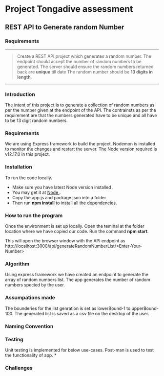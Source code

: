 # Project Tongadive assessment
## REST API to Generate random Number 

### Requirements
---
> Create a REST API project which generates a random number.
The endpoint should accept the number of random numbers to be generated.
The server should ensure the random numbers returned back are **unique** till date
The random number should be **13 digits in length**. 
---

### Introduction

The intent of this project is to generate a collection of random numbers as per the number given at the endpoint of the API. The contrainsts as per the requirement are that the numbers generated have to be unique and all have to be 13 digit random numbers.

### Requirements
We are using Express framework to build the project. Nodemon is installed to monitor the changes and restart the server. The Node version required is v12.17.0 in this project.


### Installation

To run the code locally. 

* Make sure you have latest Node version installed .
* You may get it at [ Node ](https://nodejs.org/en/download).
* Copy the app.js and package.json into a folder. 
* Then run **npm install** to install all the dependencies.

### How to run the program

Once the environment is set up locally. Open the teminal at the folder location where we have copied our code. Run the command **npm start**.

This will open the browser window with the API endpoint as http://localhost:3000/api/generateRandomNumberList/\<Enter-Your-Number>


### Algorithm

Using express framework we have created an endpoint to generate the array of random numbers list. The app generates the number of random numbers specied by the user.

### Assumpations made

The bounderies for the list genration is set as lowerBound-1 to upperBound-100. 
The generated list is saved as a csv file on the desktop of the user.

### Naming Convention

### Testing

Unit testing is implemented for below use-cases. Post-man is used to test the functionality of app.
* 

### Challenges




